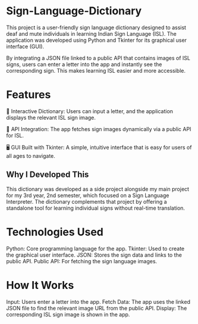 # Sign-Language-Dictionary
This project is a user-friendly sign language dictionary designed to assist deaf and mute individuals in learning Indian Sign Language (ISL). The application was developed using Python and Tkinter for its graphical user interface (GUI).

By integrating a JSON file linked to a public API that contains images of ISL signs, users can enter a letter into the app and instantly see the corresponding sign. This makes learning ISL easier and more accessible.

# Features
📖 Interactive Dictionary: Users can input a letter, and the application displays the relevant ISL sign image.

🔗 API Integration: The app fetches sign images dynamically via a public API for ISL.

🖥️ GUI Built with Tkinter: A simple, intuitive interface that is easy for users of all ages to navigate.
## Why I Developed This
This dictionary was developed as a side project alongside my main project for my 3rd year, 2nd semester, which focused on a Sign Language Interpreter. The dictionary complements that project by offering a standalone tool for learning individual signs without real-time translation.

# Technologies Used
Python: Core programming language for the app.
Tkinter: Used to create the graphical user interface.
JSON: Stores the sign data and links to the public API.
Public API: For fetching the sign language images.
# How It Works
Input: Users enter a letter into the app.
Fetch Data: The app uses the linked JSON file to find the relevant image URL from the public API.
Display: The corresponding ISL sign image is shown in the app.
